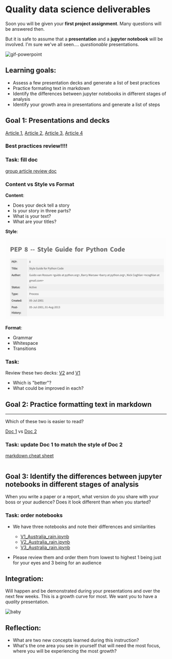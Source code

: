 
# Quality data science deliverables

Soon you will be given your **first project assignment**. Many questions will be answered then. 

But it is safe to assume that a **presentation** and a **jupyter notebook** will be involved.
I'm sure we've all seen.... *questionable* presentations.

![gif-powerpoint](https://media1.giphy.com/media/94iS62lx8CRQA/giphy.gif?cid=790b76115ccb171b6b7a426359453df9&rid=giphy.gif)

## Learning goals:

- Assess a few presentation decks and generate a list of best practices
- Practice formating text in markdown
- Identify the differences between jupyter notebooks in different stages of analysis
- Identify your growth area in presentations and generate a list of steps


## Goal 1: Presentations and decks

[Article 1](https://24slides.com/presentbetter/seven-worst-presentations-time-went-wrong/), [Article 2](https://blog.lemonadestand.org/bad-powerpoint-presentations/), [Article 3](https://elearningindustry.com/creating-powerpoint-presentations-5-mistakes-avoid), [Article 4](https://www.makeuseof.com/tag/powerpoint-presentation-mistakes/)

### Best practices review!!!!

###  Task: fill doc
[group article review doc](https://docs.google.com/document/d/1vRiUjoJ7Rd4sWTqOEetxqMNuYa7gJiSyF31tXBuxSWw/edit?usp=sharing)

### Content vs Style vs Format

**Content**:
- Does your deck tell a story
- Is your story in three parts?
- What is your text?
- What are your titles?

**Style**:

![style guide](pep8.png)

**Format**:
- Grammar
- Whitespace
- Transitions

### Task:

Review these two decks: [V2](https://docs.google.com/presentation/d/1i2_9VSOeX78UK6EGrUNnI9j4b7PPt_hia_8z1DWYju0/edit?usp=sharing) and [V1](https://docs.google.com/presentation/d/1Vvnya28jwm7EBWDImB-easLgUZuW3Uj_gJSpTeITYnw/edit?usp=sharing)
- Which is "better"?
- What could be improved in each?

## Goal 2: Practice formatting text in markdown

***

Which of these two is easier to read?

[Doc 1](https://github.com/flatiron-school/ds_project_best_practices/tree/ds_lesson_starters/markdown-test/no-markdown) vs [Doc 2](https://github.com/flatiron-school/ds_project_best_practices/tree/ds_lesson_starters/markdown-test#predicting-tomorrows-rainfall-in-australia)


### Task: update Doc 1 to match the style of Doc 2

[markdown cheat sheet](https://guides.github.com/pdfs/markdown-cheatsheet-online.pdf)




```python

```

## Goal 3: Identify the differences between jupyter notebooks in different stages of analysis

When you write a paper or a report, what version do you share with your boss or your audience? Does it look different than when you started?

### Task: order notebooks

- We have three notebooks and note their differences and similarities
    + [V1_Australia_rain.ipynb](https://nbviewer.jupyter.org/github/flatiron-school/ds_project_best_practices/blob/ds_lesson_starters/V1_Australia_rain.ipynb)
    + [V2_Australia_rain.ipynb](https://nbviewer.jupyter.org/github/flatiron-school/ds_project_best_practices/blob/ds_lesson_starters/V2_Australia_rain.ipynb)
    + [V3_Australia_rain.ipynb](https://github.com/flatiron-school/ds_project_best_practices/blob/ds_lesson_starters/V3_Australian_rain.ipynb)
    
    
- Please review them and order them from lowest to highest 1 being just for your eyes and 3 being for an audience


## Integration:
Will happen and be demonstrated during your presentations and over the next few weeks. This is a growth curve for most. We want you to have a *quality* presentation.

![baby](https://media2.giphy.com/media/l0HeqCXn1qjs8dqKs/giphy.gif?cid=790b76115ccb226549494475368e0b72&rid=giphy.gif)

## Reflection:

- What are two new concepts learned during this instruction?
- What's the one area you see in yourself that will need the most focus, where you will be experiencing the most growth?

